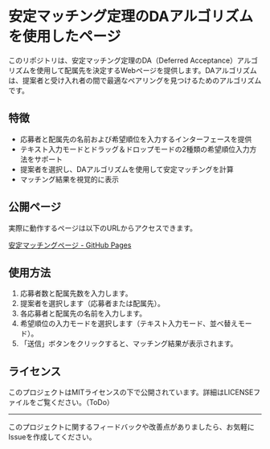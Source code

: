 # 安定マッチング定理のDAアルゴリズムを使用したページ

このリポジトリは、安定マッチング定理のDA（Deferred Acceptance）アルゴリズムを使用して配属先を決定するWebページを提供します。DAアルゴリズムは、提案者と受け入れ者の間で最適なペアリングを見つけるためのアルゴリズムです。

## 特徴

- 応募者と配属先の名前および希望順位を入力するインターフェースを提供
- テキスト入力モードとドラッグ＆ドロップモードの2種類の希望順位入力方法をサポート
- 提案者を選択し、DAアルゴリズムを使用して安定マッチングを計算
- マッチング結果を視覚的に表示

## 公開ページ

実際に動作するページは以下のURLからアクセスできます。

[安定マッチングページ - GitHub Pages](https://eukaryotte.github.io/StableMatching/)

## 使用方法

1. 応募者数と配属先数を入力します。
2. 提案者を選択します（応募者または配属先）。
3. 各応募者と配属先の名前を入力します。
4. 希望順位の入力モードを選択します（テキスト入力モード、並べ替えモード）。
5. 「送信」ボタンをクリックすると、マッチング結果が表示されます。

## ライセンス

このプロジェクトはMITライセンスの下で公開されています。詳細はLICENSEファイルをご覧ください。（ToDo）

---

このプロジェクトに関するフィードバックや改善点がありましたら、お気軽にIssueを作成してください。
